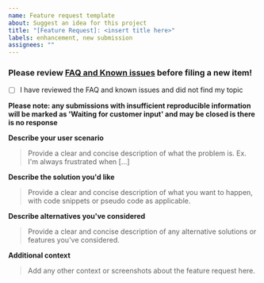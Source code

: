 ```yaml
---
name: Feature request template
about: Suggest an idea for this project
title: "[Feature Request]: <insert title here>"
labels: enhancement, new submission
assignees: ""
---
```


### Please review [FAQ and Known issues](https://github.com/microsoft/live-share-sdk/issues/8) before filing a new item!

-   [ ] I have reviewed the FAQ and known issues and did not find my topic

**Please note: any submissions with insufficient reproducible information will be marked as 'Waiting for customer input' and may be closed is there is no response**

**Describe your user scenario**

> Provide a clear and concise description of what the problem is. Ex. I'm always frustrated when [...]

**Describe the solution you'd like**

> Provide a clear and concise description of what you want to happen, with code snippets or pseudo code as applicable.

**Describe alternatives you've considered**

> Provide a clear and concise description of any alternative solutions or features you've considered.

**Additional context**

> Add any other context or screenshots about the feature request here.
